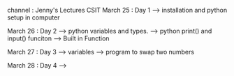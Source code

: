 channel : Jenny's Lectures CSIT
March 25 : Day 1 
    --> installation and python setup in computer

March 26 : Day 2 
    -->  python variables and types.
    --> python print() and input() funciton
    --> Built in Function

March 27 : Day 3 
    --> variables 
    --> program to swap two numbers

March 28 : Day 4
    --> 